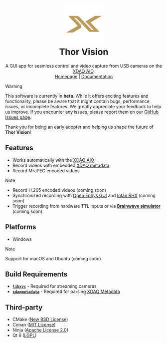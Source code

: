 <div align="center">

<h1>
<img src="docs/docs/favicon.png" alt="XDAQ Logo" width="128">
<br>Thor Vision
</h1>

<p align="center">
    A GUI app for seamless control and video capture from USB cameras on the <a href="https://kontex.io/pages/xdaq">XDAQ AIO</a>.
    <br />
    <a href="https://github.com/kontex-neuro/ThorVision">Homepage</a>
    |
    <a href="https://developer.kontex.io/thorvision/">Documentation</a>
</p>

</div>

> [!WARNING]
>
> This software is currently in **beta**. While it offers exciting features and functionality, 
> please be aware that it might contain bugs, performance issues, or incomplete features. 
> We greatly appreciate your feedback to help us improve. 
> If you encounter any issues, please report them on our [GitHub Issues page](https://github.com/kontex-neuro/ThorVision/issues).
>
> Thank you for being an early adopter and helping us shape the future of **Thor Vision**!


## Features

* Works automatically with the [XDAQ AIO](https://kontex.io/pages/xdaq)
* Record videos with embedded [XDAQ metadata](docs/docs/metadata.md)
* Record M-JPEG encoded videos

> [!NOTE]
> * Record H.265 encoded videos (coming soon)
> * Synchronized recording with [Open Ephys GUI](https://open-ephys.org/gui) and [Intan RHX](https://intantech.com/RHX_software.html) (coming soon)
> * Trigger recording from hardware TTL inputs or via [**Brainwave simulator**](https://kontex.io/products/brain-signal-simulator) (coming soon)


## Platforms
* Windows

> [!NOTE]
> Support for macOS and Ubuntu (coming soon)

## Build Requirements

- [**`libxvc`**](https://github.com/kontex-neuro/libxvc) - Required for streaming cameras
- [**`xdaqmetadata`**](https://github.com/kontex-neuro/xdaqmetadata) - Required for parsing [XDAQ Metadata](docs/docs/metadata.md)

## Third-party

* CMake ([New BSD License](https://github.com/Kitware/CMake/blob/master/Copyright.txt))
* Conan ([MIT License](https://github.com/conan-io/conan/blob/develop2/LICENSE.md))
* Ninja ([Apache License 2.0](https://github.com/ninja-build/ninja/blob/master/COPYING))
* Qt 6 ([LGPL](http://doc.qt.io/qt-6/lgpl.html))